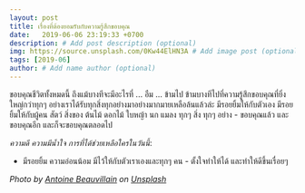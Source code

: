 ```yaml
---
layout: post
title: เรื่องที่ต้องยอมรับกับความรู้สึกขอบคุณ
date:   2019-06-06 23:19:33 +0700
description: # Add post description (optional)
img: https://source.unsplash.com/0Kw44ElHN3A # Add image post (optional)
tags: [2019-06]
author: # Add name author (optional)
---
```


ขอบคุณชีวิตทั้งหมดนี้ ถึงแม้บางทีจะมีอะไรที่ ... อืม ... ข้ามไป ข้ามบางทีไปที่ความรู้สึกขอบคุณที่ยิ่งใหญ่กว่าทุกๆ อย่างเราได้รับทุกสิ่งทุกอย่างมาอย่างมากมายเหลือล้นแล้วล่ะ มีรอยยิ้มให้กับตัวเอง มีรอยยิ้มให้กับผู้คน สัตว์ สิ่งของ ต้นไม้ ดอกไม้ ใบหญ้า นก แมลง ทุกๆ สิ่ง ทุกๆ อย่าง - ขอบคุณแล้ว และขอบคุณอีก และก็จะขอบคุณตลอดไป <i class="fa fa-child" style="color:plum"></i>

*ความดี ความมีน้ำใจ การที่ได้ช่วยเหลือใครในวันนี้*:
- มีรอยยิ้ม ความอ่อนน้อม มีไว้ให้กับตัวเราเองและทุกๆ คน - ตั้งใจทำให้ได้ และทำให้ดีขึ้นเรื่อยๆ

*Photo by [Antoine Beauvillain](https://unsplash.com/@antoinebeauvillain) on [Unsplash](https://unsplash.com)*
